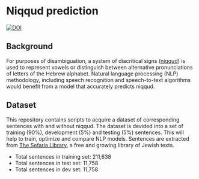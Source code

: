 # Niqqud prediction
[![DOI](https://zenodo.org/badge/205441433.svg)](https://zenodo.org/badge/latestdoi/205441433)

## Background
For purposes of disambiguation, a system of diacritical signs ([niqqud](https://en.wikipedia.org/wiki/Niqqud)) is used to represent vowels or distinguish between alternative pronunciations of letters of the Hebrew alphabet.
Natural language processing (NLP) methodology, including speech recognition and speech-to-text algorithms would benefit from a model that accurately predicts niqqud.

## Dataset
This repository contains scripts to acquire a dataset of corresponding sentences with and without niqqud. The dataset is devided into a set of training (90%), development (5%) and testing (5%) sentences. This will help to train, optimize and compare NLP models.
Sentences are extracted from [The Sefaria Library](https://www.sefaria.org/), a free and growing library of Jewish texts.

* Total sentences in training set: 211,638
* Total sentences in test set: 11,758
* Total sentences in dev set: 11,758
